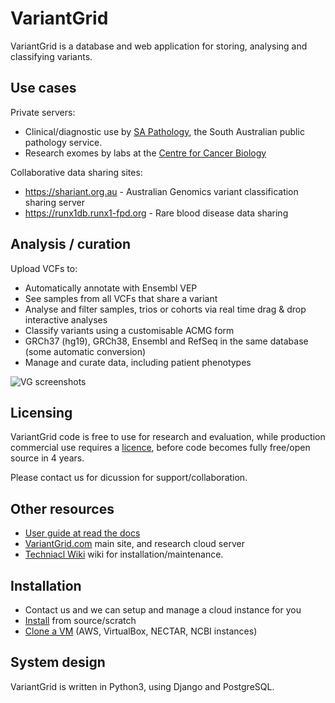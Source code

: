 # VariantGrid

VariantGrid is a database and web application for storing, analysing and classifying variants.

## Use cases

Private servers:

* Clinical/diagnostic use by [SA Pathology](https://www.sapathology.sa.gov.au), the South Australian public pathology service. 
* Research exomes by labs at the [Centre for Cancer Biology](https://www.centreforcancerbiology.org.au)

Collaborative data sharing sites:

* https://shariant.org.au - Australian Genomics variant classification sharing server
* https://runx1db.runx1-fpd.org - Rare blood disease data sharing

## Analysis / curation

Upload VCFs to:

* Automatically annotate with Ensembl VEP
* See samples from all VCFs that share a variant
* Analyse and filter samples, trios or cohorts via real time drag & drop interactive analyses
* Classify variants using a customisable ACMG form
* GRCh37 (hg19), GRCh38, Ensembl and RefSeq in the same database (some automatic conversion)
* Manage and curate data, including patient phenotypes

![VG screenshots](https://user-images.githubusercontent.com/763201/95926363-a0c6b580-0e03-11eb-9a5b-1d48e0e46722.png)

## Licensing

VariantGrid code is free to use for research and evaluation, while production commercial use requires a [licence](https://github.com/SACGF/variantgrid/blob/master/LICENCE.md), before code becomes fully free/open source in 4 years.

Please contact us for dicussion for support/collaboration.

## Other resources

* [User guide at read the docs](https://variantgrid.readthedocs.io/en/latest/)
* [VariantGrid.com](https://variantgrid.com) main site, and research cloud server
* [Techniacl Wiki](https://github.com/SACGF/variantgrid/wiki) wiki for installation/maintenance.

## Installation

* Contact us and we can setup and manage a cloud instance for you
* [Install](https://github.com/SACGF/variantgrid/wiki/Install) from source/scratch
* [Clone a VM](https://github.com/SACGF/variantgrid/wiki/Clone-a-VM) (AWS, VirtualBox, NECTAR, NCBI instances)

## System design

VariantGrid is written in Python3, using Django and PostgreSQL.
